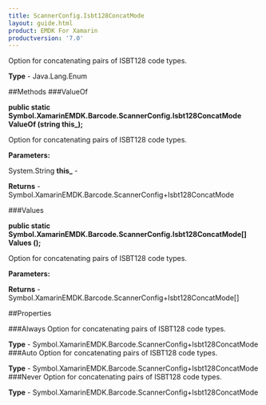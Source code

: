 ```yaml
---
title: ScannerConfig.Isbt128ConcatMode
layout: guide.html
product: EMDK For Xamarin 
productversion: '7.0' 
---
```

Option for concatenating pairs of ISBT128 code types.

**Type** - Java.Lang.Enum

##Methods
###ValueOf

**public static Symbol.XamarinEMDK.Barcode.ScannerConfig.Isbt128ConcatMode ValueOf (string this_);**

Option for concatenating pairs of ISBT128 code types.

**Parameters:**

System.String **this_**  - 
        

**Returns** - Symbol.XamarinEMDK.Barcode.ScannerConfig+Isbt128ConcatMode

###Values

**public static Symbol.XamarinEMDK.Barcode.ScannerConfig.Isbt128ConcatMode[] Values ();**

Option for concatenating pairs of ISBT128 code types.

**Parameters:**

**Returns** - Symbol.XamarinEMDK.Barcode.ScannerConfig+Isbt128ConcatMode[]

##Properties

###Always
Option for concatenating pairs of ISBT128 code types.

**Type** - Symbol.XamarinEMDK.Barcode.ScannerConfig+Isbt128ConcatMode
###Auto
Option for concatenating pairs of ISBT128 code types.

**Type** - Symbol.XamarinEMDK.Barcode.ScannerConfig+Isbt128ConcatMode
###Never
Option for concatenating pairs of ISBT128 code types.

**Type** - Symbol.XamarinEMDK.Barcode.ScannerConfig+Isbt128ConcatMode
